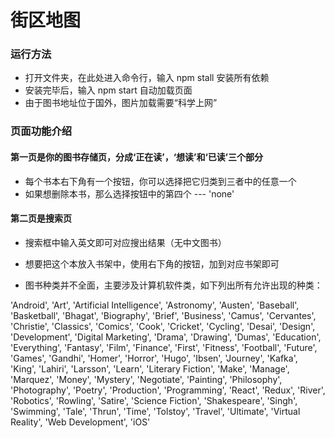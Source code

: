 # 街区地图

### 运行方法

- 打开文件夹，在此处进入命令行，输入 npm stall 安装所有依赖
- 安装完毕后，输入 npm start 自动加载页面
- 由于图书地址位于国外，图片加载需要“科学上网”


### 页面功能介绍

#### 第一页是你的图书存储页，分成‘正在读’，‘想读’和‘已读’三个部分
- 每个书本右下角有一个按钮，你可以选择把它归类到三者中的任意一个
- 如果想删除本书，那么选择按钮中的第四个 --- 'none'

#### 第二页是搜索页

- 搜索框中输入英文即可对应搜出结果（无中文图书）
- 想要把这个本放入书架中，使用右下角的按钮，加到对应书架即可

- 图书种类并不全面，主要涉及计算机软件类，如下列出所有允许出现的种类：

'Android', 'Art', 'Artificial Intelligence', 'Astronomy', 'Austen', 'Baseball', 'Basketball', 'Bhagat', 'Biography', 'Brief', 'Business', 'Camus', 'Cervantes', 'Christie', 'Classics', 'Comics', 'Cook', 'Cricket', 'Cycling', 'Desai', 'Design', 'Development', 'Digital Marketing', 'Drama', 'Drawing', 'Dumas', 'Education', 'Everything', 'Fantasy', 'Film', 'Finance', 'First', 'Fitness', 'Football', 'Future', 'Games', 'Gandhi', 'Homer', 'Horror', 'Hugo', 'Ibsen', 'Journey', 'Kafka', 'King', 'Lahiri', 'Larsson', 'Learn', 'Literary Fiction', 'Make', 'Manage', 'Marquez', 'Money', 'Mystery', 'Negotiate', 'Painting', 'Philosophy', 'Photography', 'Poetry', 'Production', 'Programming', 'React', 'Redux', 'River', 'Robotics', 'Rowling', 'Satire', 'Science Fiction', 'Shakespeare', 'Singh', 'Swimming', 'Tale', 'Thrun', 'Time', 'Tolstoy', 'Travel', 'Ultimate', 'Virtual Reality', 'Web Development', 'iOS'
